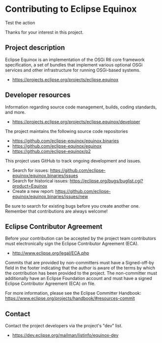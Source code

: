# Contributing to Eclipse Equinox

Test the action

Thanks for your interest in this project.

## Project description

Eclipse Equinox is an implementation of the OSGi R6 core framework
specification, a set of bundles that implement various optional OSGi services
and other infrastructure for running OSGi-based systems.

* https://projects.eclipse.org/projects/eclipse.equinox

## Developer resources

Information regarding source code management, builds, coding standards, and
more.

* https://projects.eclipse.org/projects/eclipse.equinox/developer

The project maintains the following source code repositories

* https://github.com/eclipse-equinox/equinox.binaries
* https://github.com/eclipse-equinox/equinox
* https://github.com/eclipse-equinox/p2

This project uses GitHub to track ongoing development and issues.

* Search for issues: https://github.com/eclipse-equinox/equinox.binaries/issues
* Search for historical issues: https://eclipse.org/bugs/buglist.cgi?product=Equinox
* Create a new report: https://github.com/eclipse-equinox/equinox.binaries/issues/new

Be sure to search for existing bugs before you create another one. Remember that
contributions are always welcome!

## Eclipse Contributor Agreement

Before your contribution can be accepted by the project team contributors must
electronically sign the Eclipse Contributor Agreement (ECA).

* http://www.eclipse.org/legal/ECA.php

Commits that are provided by non-committers must have a Signed-off-by field in
the footer indicating that the author is aware of the terms by which the
contribution has been provided to the project. The non-committer must
additionally have an Eclipse Foundation account and must have a signed Eclipse
Contributor Agreement (ECA) on file.

For more information, please see the Eclipse Committer Handbook:
https://www.eclipse.org/projects/handbook/#resources-commit

## Contact

Contact the project developers via the project's "dev" list.

* https://dev.eclipse.org/mailman/listinfo/equinox-dev
